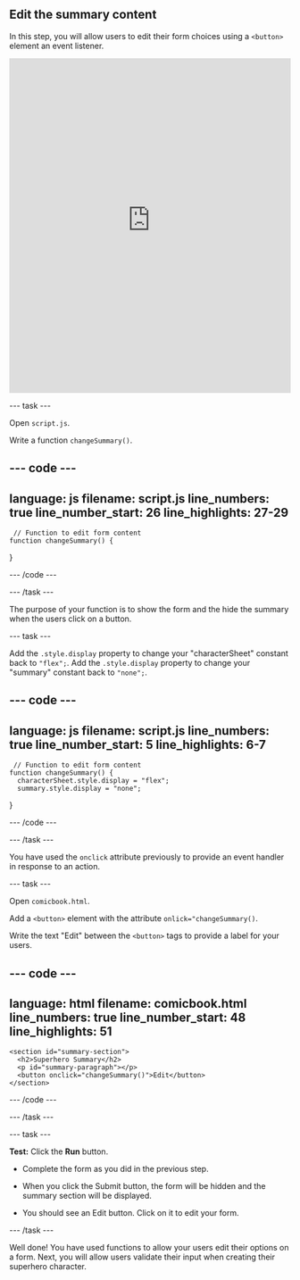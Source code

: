 ## Edit the summary content

In this step, you will allow users to edit their form choices using a `<button>` element an event listener.
<iframe src="https://staging-editor.raspberrypi.org/en/embed/viewer/comic-character-step5" width="100%" height="600" frameborder="0" marginwidth="0" marginheight="0" allowfullscreen> </iframe>

--- task ---

Open `script.js`.

Write a function `changeSummary()`.

--- code ---
---
language: js
filename: script.js
line_numbers: true
line_number_start: 26
line_highlights: 27-29
---
     // Function to edit form content
    function changeSummary() {
    
}   
    
--- /code ---

--- /task ---

The purpose of your function is to show the form and the hide the summary when the users click on a button.

--- task ---

Add the `.style.display` property to change your "characterSheet" constant back to `"flex";`.
Add the `.style.display` property to change your "summary" constant back to `"none";`.

--- code ---
---
language: js
filename: script.js
line_numbers: true
line_number_start: 5
line_highlights: 6-7
---
     // Function to edit form content
    function changeSummary() {
      characterSheet.style.display = "flex";
      summary.style.display = "none";
}   
    
--- /code ---

--- /task ---

You have used the `onclick` attribute previously to provide an event handler in response to an action.

--- task ---

Open `comicbook.html`.

Add a `<button>` element with the attribute `onlick="changeSummary()`.

Write the text "Edit" between the `<button>` tags to provide a label for your users.

--- code ---
---
language: html
filename: comicbook.html
line_numbers: true
line_number_start: 48
line_highlights: 51
---

    <section id="summary-section">
      <h2>Superhero Summary</h2>
      <p id="summary-paragraph"></p>
      <button onclick="changeSummary()">Edit</button>
    </section>
    
--- /code ---

--- /task ---

--- task ---

**Test:** Click the **Run** button. 

+ Complete the form as you did in the previous step.

+ When you click the Submit button, the form will be hidden and the summary section will be displayed.

+ You should see an Edit button. Click on it to edit your form.

--- /task ---

Well done! You have used functions to allow your users edit their options on a form. Next, you will allow users validate their input when creating their superhero character.
